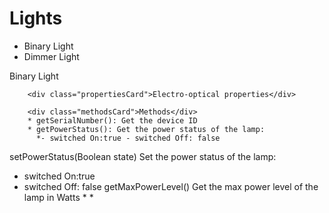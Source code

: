 
Lights
====

* Binary Light
* Dimmer Light


<div class="idCard">

<div class="titleCard">Binary Light</div>
        
        <div class="propertiesCard">Electro-optical properties</div>
        
        <div class="methodsCard">Methods</div>
        * getSerialNumber(): Get the device ID 
        * getPowerStatus(): Get the power status of the lamp:
          *- switched On:true - switched Off: false
setPowerStatus(Boolean state)
Set the power status of the lamp:
- switched On:true
- switched Off: false getMaxPowerLevel() Get the max power level of the lamp in Watts
        *
        *
</div>
